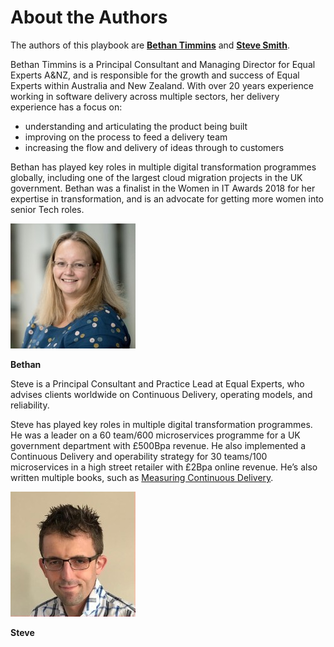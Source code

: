# About the Authors

The authors of this playbook are [**Bethan Timmins**](https://www.linkedin.com/in/bethan-timmins-3089369/) and [**Steve Smith**](https://www.linkedin.com/in/stevesmithtech/).

Bethan Timmins is a Principal Consultant and Managing Director for Equal Experts A&NZ, and is responsible for the growth and success of Equal Experts within Australia and New Zealand. With over 20 years experience working in software delivery across multiple sectors, her delivery experience has a focus on:

* understanding and articulating the product being built
* improving on the process to feed a delivery team
* increasing the flow and delivery of ideas through to customers

Bethan has played key roles in multiple digital transformation programmes globally, including one of the largest cloud migration projects in the UK government. Bethan was a finalist in the Women in IT Awards 2018 for her expertise in transformation, and is an advocate for getting more women into senior Tech roles.

![Bethan Timmins](.gitbook/assets/overview/bethan-timmins.jpg) 

**Bethan** 
 
Steve is a Principal Consultant and Practice Lead at Equal Experts, who advises clients worldwide on Continuous Delivery, operating models, and reliability.  

Steve has played key roles in multiple digital transformation programmes. He was a leader on a 60 team/600 microservices programme for a UK government department with £500Bpa revenue. He also implemented a Continuous Delivery and operability strategy for 30 teams/100 microservices in a high street retailer with £2Bpa online revenue. He’s also written multiple books, such as [Measuring Continuous Delivery](https://www.amazon.co.uk/dp/B08LYZDPMK). 
 
![Steve Smith](.gitbook/assets/overview/steve-smith.jpg)

**Steve**